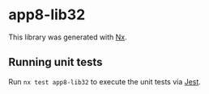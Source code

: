 # app8-lib32

This library was generated with [Nx](https://nx.dev).

## Running unit tests

Run `nx test app8-lib32` to execute the unit tests via [Jest](https://jestjs.io).
